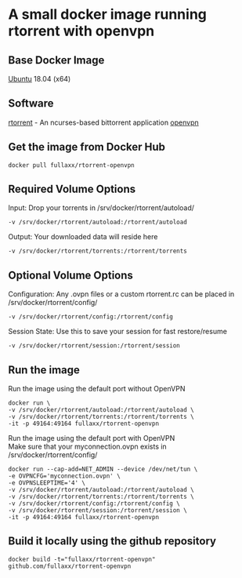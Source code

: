 # A small docker image running rtorrent with openvpn

## Base Docker Image
[Ubuntu](https://hub.docker.com/_/ubuntu) 18.04 (x64)

## Software
[rtorrent](https://rakshasa.github.io/rtorrent/) - An ncurses-based bittorrent application
[openvpn](https://openvpn.net/)

## Get the image from Docker Hub
```
docker pull fullaxx/rtorrent-openvpn
```
## Required Volume Options
Input: Drop your torrents in /srv/docker/rtorrent/autoload/
```
-v /srv/docker/rtorrent/autoload:/rtorrent/autoload
```
Output: Your downloaded data will reside here
```
-v /srv/docker/rtorrent/torrents:/rtorrent/torrents
```
## Optional Volume Options
Configuration: Any .ovpn files or a custom rtorrent.rc can be placed in /srv/docker/rtorrent/config/
```
-v /srv/docker/rtorrent/config:/rtorrent/config
```
Session State: Use this to save your session for fast restore/resume
```
-v /srv/docker/rtorrent/session:/rtorrent/session
```
## Run the image
Run the image using the default port without OpenVPN
```
docker run \
-v /srv/docker/rtorrent/autoload:/rtorrent/autoload \
-v /srv/docker/rtorrent/torrents:/rtorrent/torrents \
-it -p 49164:49164 fullaxx/rtorrent-openvpn
```
Run the image using the default port with OpenVPN \
Make sure that your myconnection.ovpn exists in /srv/docker/rtorrent/config/
```
docker run --cap-add=NET_ADMIN --device /dev/net/tun \
-e OVPNCFG='myconnection.ovpn' \
-e OVPNSLEEPTIME='4' \
-v /srv/docker/rtorrent/autoload:/rtorrent/autoload \
-v /srv/docker/rtorrent/torrents:/rtorrent/torrents \
-v /srv/docker/rtorrent/config:/rtorrent/config \
-v /srv/docker/rtorrent/session:/rtorrent/session \
-it -p 49164:49164 fullaxx/rtorrent-openvpn
```
## Build it locally using the github repository
```
docker build -t="fullaxx/rtorrent-openvpn" github.com/fullaxx/rtorrent-openvpn
```
